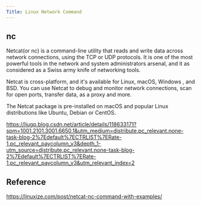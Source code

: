 ```yaml
---
Title: Linux Network Command
---
```


## nc

Netcat(or nc) is a command-line utility that reads and write data across network connections, using the TCP or UDP protocols.  It is one of the most powerful tools in the network and system administrators arsenal, and it as considered as a Swiss army  knife of networking tools.

Netcat is cross-platform, and it's available for Linux, macOS, Windows , and BSD. You can use Netcat to debug and monitor network connections, scan for open ports, transfer data, as a proxy and more.

The Netcat package is pre-installed on macOS and popular Linux distributions like Ubuntu, Debian or CentOS.

https://liugp.blog.csdn.net/article/details/118633171?spm=1001.2101.3001.6650.1&utm_medium=distribute.pc_relevant.none-task-blog-2%7Edefault%7ECTRLIST%7ERate-1.pc_relevant_paycolumn_v3&depth_1-utm_source=distribute.pc_relevant.none-task-blog-2%7Edefault%7ECTRLIST%7ERate-1.pc_relevant_paycolumn_v3&utm_relevant_index=2

## Reference

https://linuxize.com/post/netcat-nc-command-with-examples/
